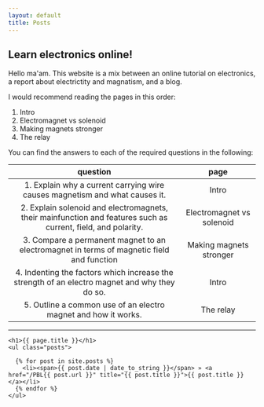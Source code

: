 ```yaml
---
layout: default
title: Posts
---
```

## Learn electronics online!
Hello ma'am. This website is a mix between an online tutorial on electronics, a report about electrictity and magnatism, and a blog.

I would recommend reading the pages in this order:

1. Intro
2. Electromagnet vs solenoid
3. Making magnets stronger
4. The relay

You can find the answers to each of the required questions in the following:

| question | page  |
|   :---:  | :---: |
| 1. Explain why a current carrying wire causes magnetism and what causes it. | Intro |
| 2. Explain solenoid and electromagnets, their mainfunction and features such as current, field, and polarity. | Electromagnet vs solenoid |
| 3. Compare a permanent magnet to an electromagnet in terms of magnetic field and function | Making magnets stronger |
| 4. Indenting the factors which increase the strength of an electro magnet and why they do so. | Intro |
| 5. Outline a common use of an electro magnet and how it works. | The relay |

---

	<h1>{{ page.title }}</h1>
	<ul class="posts">

	  {% for post in site.posts %}
	    <li><span>{{ post.date | date_to_string }}</span> » <a href="/PBL{{ post.url }}" title="{{ post.title }}">{{ post.title }}</a></li>
	  {% endfor %}
	</ul>
